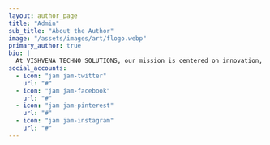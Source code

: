```yaml
---
layout: author_page
title: "Admin"
sub_title: "About the Author"
image: "/assets/images/art/flogo.webp"
primary_author: true
bio: |
  At VISHVENA TECHNO SOLUTIONS, our mission is centered on innovation, with a distinct focus on patent-driven expertise. Specializing in the dynamic realms of Artificial Intelligence, groundbreaking innovations, and the development of cutting-edge hardware and software, we are committed to pushing the boundaries of what’s possible in the tech landscape.
social_accounts:
  - icon: "jam jam-twitter"
    url: "#"
  - icon: "jam jam-facebook"
    url: "#"
  - icon: "jam jam-pinterest"
    url: "#"
  - icon: "jam jam-instagram"
    url: "#"
---
```

